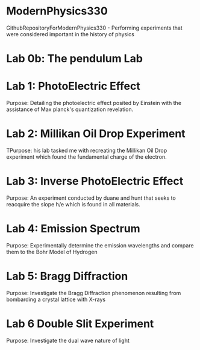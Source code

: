 # ModernPhysics330
GithubRepositoryForModernPhysics330 - Performing experiments that were considered important in the history of physics

# Lab 0b: The pendulum Lab 


# Lab 1: PhotoElectric Effect 

Purpose: Detailing the photoelectric effect posited by Einstein with the assistance of Max planck's quantization revelation. 

# Lab 2: Millikan Oil Drop Experiment 

TPurpose: his lab tasked me with recreating the Millikan Oil Drop experiment which found the fundamental charge of the electron.

# Lab 3: Inverse PhotoElectric Effect 

Purpose:  An experiment conducted by duane and hunt that seeks to reacquire the slope h/e which is found in all materials. 

# Lab 4: Emission Spectrum 

Purpose: Experimentally determine the emission wavelengths and compare them to the Bohr Model of Hydrogen 

# Lab 5: Bragg Diffraction

Purpose: Investigate the Bragg Diffraction phenomenon resulting from bombarding a crystal lattice with X-rays 

# Lab 6 Double Slit Experiment 

Purpose: Investigate the dual wave nature of light 
